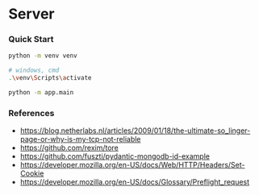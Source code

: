 # Server

### Quick Start

```bash
python -m venv venv

# windows, cmd
.\venv\Scripts\activate

python -m app.main
```

### References

- https://blog.netherlabs.nl/articles/2009/01/18/the-ultimate-so_linger-page-or-why-is-my-tcp-not-reliable
- https://github.com/rexim/tore
- https://github.com/fuszti/pydantic-mongodb-id-example
- https://developer.mozilla.org/en-US/docs/Web/HTTP/Headers/Set-Cookie
- https://developer.mozilla.org/en-US/docs/Glossary/Preflight_request
